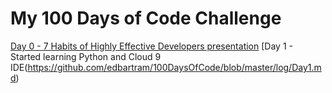 # My 100 Days of Code Challenge

[Day 0 - 7 Habits of Highly Effective Developers presentation](https://github.com/edbartram/100DaysOfCode/blob/master/log/Day0.md)
[Day 1 - Started learning Python and Cloud 9 IDE(https://github.com/edbartram/100DaysOfCode/blob/master/log/Day1.md)
